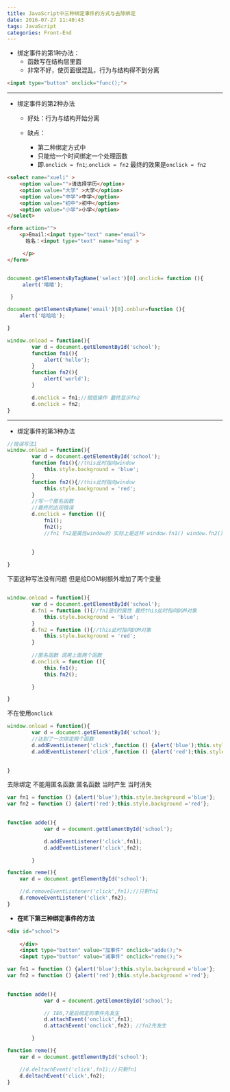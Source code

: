 ```yaml
---
title: JavaScript中三种绑定事件的方式与去除绑定
date: 2016-07-27 11:40:43
tags: JavaScript
categories: Front-End
---
```



- 绑定事件的第1种办法：
  - 函数写在结构层里面
  - 非常不好，使页面很混乱，行为与结构得不到分离
<!--more-->    
```html
<input type="button" onclick="func();">
```

---

- 绑定事件的第2种办法
  - 好处：行为与结构开始分离
  - 缺点：
 
    - 第二种绑定方式中 
    - 只能给一个时间绑定一个处理函数 
    - 即.`onclick = fn1`;.`onclick = fn2`  最终的效果是`onclick = fn2`

```html
<select name="xueli" >
	<option value="">请选择学历</option>
	<option value="大学" >大学</option>
	<option value="中学">中学</option>
	<option value="初中">初中</option>	
	<option value="小学">小学</option>	
</select>

<form action="">
	<p>Email:<input type="text" name="email">
	  姓名：<input type="text" name="ming" >

	 </p>
</form>
```

```javascript

document.getElementsByTagName('select')[0].onclick= function (){
 	 alert('嘻嘻');

 }

document.getElementsByName('email')[0].onblur=function (){
	alert('哈哈哈');

}
```

```javascript
window.onload = function(){
		var d = document.getElementById('school');
		function fn1(){
			alert('hello');
		}
		function fn2(){
			alert('world');
		}

		d.onclick = fn1;//赋值操作 最终显示fn2
		d.onclick = fn2;
}

```

---

- 绑定事件的第3种办法

```javascript
//错误写法1
window.onload = function(){
		var d = document.getElementById('school');
		function fn1(){//this此时指向window
			this.style.background = 'blue';
		}
		function fn2(){//this此时指向window
			this.style.background = 'red';
		}
		//写一个匿名函数
		//最终的出现错误
		d.onclick = function (){
			fn1();
			fn2();
			//fn1 fn2是属性window的 实际上是这样 window.fn1() window.fn2()
			
			
		}

}
```

 下面这种写法没有问题 但是给DOM树额外增加了两个变量
```javascript

window.onload = function(){
		var d = document.getElementById('school');
		d.fn1 = function (){//fn1是d的属性 最终this此时指向DOM对象
			this.style.background = 'blue';
		}
		d.fn2 = function (){//this此时指向DOM对象
			this.style.background = 'red';
		}
		
		//匿名函数 调用上面两个函数
		d.onclick = function (){
			this.fn1();
			this.fn2();

		}

}
```

不在使用`onclick`

```javascript
window.onload = function(){
		var d = document.getElementById('school');
		//达到了一次绑定两个函数
		d.addEventListener('click',function () {alert('blue');this.style.background ='blue'});
		d.addEventListener('click',function () {alert('red');this.style.background ='red'});
		

}


```

去除绑定 不能用匿名函数 匿名函数 当时产生 当时消失

```javascript
var fn1 = function () {alert('blue');this.style.background ='blue'};
var fn2 = function () {alert('red');this.style.background ='red'};

		
function adde(){
			var d = document.getElementById('school');

			d.addEventListener('click',fn1);
			d.addEventListener('click',fn2);

		}

function reme(){
	var d = document.getElementById('school');

	//d.removeEventListener('click',fn1);//只剩fn1
	d.removeEventListener('click',fn2);
}

```

- **在IE下第三种绑定事件的方法**

```html
<div id="school">
		
	</div>
	<input type="button" value="加事件" onclick="adde();">
	<input type="button" value="减事件" onclick="reme();">
```

```javascript
var fn1 = function () {alert('blue');this.style.background ='blue'};
var fn2 = function () {alert('red');this.style.background ='red'};

		
function adde(){
			var d = document.getElementById('school');

			// IE6,7是后绑定的事件先发生
			d.attachEvent('onclick',fn1);
			d.attachEvent('onclick',fn2); //fn2先发生

		}

function reme(){
	var d = document.getElementById('school');

	//d.deltachEvent('click',fn1);//只剩fn1
	d.deltachEvent('click',fn2);
}

```

    
